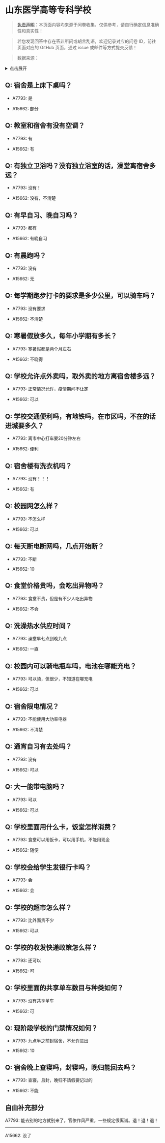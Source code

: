 # 山东医学高等专科学校

> [免责声明](https://colleges.chat/#_3)：本页面内容均来源于问卷收集，仅供参考，请自行确定信息准确性和真实性！

> 若您发现回答中存在答非所问或胡言乱语，欢迎记录对应的问卷 ID，前往页面对应的 GitHub 页面，通过 issue 或邮件等方式提交反馈！

> 数据来源：

<details><summary>点击展开</summary>
<ul>
<li>A7793: 匿名 (2022 年 06 月)</li>
<li>A15662: 匿名 (2022 年 07 月)</li>
</ul>
</details>

## Q: 宿舍是上床下桌吗？

- A7793: 是

- A15662: 部分

## Q: 教室和宿舍有没有空调？

- A7793: 有

- A15662: 有

## Q: 有独立卫浴吗？没有独立浴室的话，澡堂离宿舍多远？

- A7793: 没有！

- A15662: 没有，不清楚

## Q: 有早自习、晚自习吗？

- A7793: 都有

- A15662: 有晚自习

## Q: 有晨跑吗？

- A7793: 没有

- A15662: 无

## Q: 每学期跑步打卡的要求是多少公里，可以骑车吗？

- A7793: 没有要求

- A15662: 不清楚

## Q: 寒暑假放多久，每年小学期有多长？

- A7793: 寒暑假都是两个月左右

- A15662: 不晓得

## Q: 学校允许点外卖吗，取外卖的地方离宿舍楼多远？

- A7793: 正常情况允许，疫情期间不让定

- A15662: 可以

## Q: 学校交通便利吗，有地铁吗，在市区吗，不在的话进城要多久？

- A7793: 离市中心打车要20分钟左右

- A15662: 便利

## Q: 宿舍楼有洗衣机吗？

- A7793: 没有！！！

- A15662: 有

## Q: 校园网怎么样？

- A7793: 不怎么样

- A15662: 可以

## Q: 每天断电断网吗，几点开始断？

- A7793: 不断

- A15662: 10

## Q: 食堂价格贵吗，会吃出异物吗？

- A7793: 食堂不贵，但是有不少人吃出异物

- A15662: 不会

## Q: 洗澡热水供应时间？

- A7793: 澡堂早七点到晚九点

- A15662: 一直

## Q: 校园内可以骑电瓶车吗，电池在哪能充电？

- A7793: 可以骑，但很少，不知道在哪充电

- A15662: 可以

## Q: 宿舍限电情况？

- A7793: 不能使用大功率电器

- A15662: 不清楚

## Q: 通宵自习有去处吗？

- A7793: 没有

- A15662: 可以

## Q: 大一能带电脑吗？

- A7793: 可以

- A15662: 可以

## Q: 学校里面用什么卡，饭堂怎样消费？

- A7793: 食堂可以用饭卡，可以用手机，不能用现金

- A15662: 随便

## Q: 学校会给学生发银行卡吗？

- A7793: 会

- A15662: 会

## Q: 学校的超市怎么样？

- A7793: 比外面贵不少

- A15662: 可以

## Q: 学校的收发快递政策怎么样？

- A7793: 还可以

- A15662: 可

## Q: 学校里面的共享单车数目与种类如何？

- A7793: 没有共享单车

- A15662: 可

## Q: 现阶段学校的门禁情况如何？

- A7793: 九点半之前封宿舍，不允许进出

- A15662: 10

## Q: 宿舍晚上查寝吗，封寝吗，晚归能回去吗？

- A7793: 查寝，且封，晚归不请假要记过的

- A15662: 不能

## 自由补充部分

A7793: 能去别的地方就别来了，官僚作风严重，一些规定很离谱。退！退！退！

***

A15662: 没了